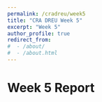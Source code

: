 ```yaml
---
permalink: /cradreu/week5
title: "CRA DREU Week 5"
excerpt: "Week 5"
author_profile: true
redirect_from: 
#  - /about/
#  - /about.html
---
```


Week 5 Report
======